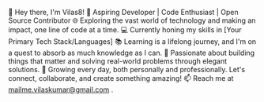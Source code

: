 👋 Hey there, I'm Vilas8!
🚀 Aspiring Developer | Code Enthusiast | Open Source Contributor
🌐 Exploring the vast world of technology and making an impact, one line of code at a time.
💻 Currently honing my skills in [Your Primary Tech Stack/Languages]
📚 Learning is a lifelong journey, and I'm on a quest to absorb as much knowledge as I can.
🔧 Passionate about building things that matter and solving real-world problems through elegant solutions.
🌱 Growing every day, both personally and professionally. Let's connect, collaborate, and create something amazing!
📫 Reach me at mailme.vilaskumar@gmail.com .
<!---
Vilas8/Vilas8 is a ✨ special ✨ repository because its `README.md` (this file) appears on your GitHub profile.
You can click the Preview link to take a look at your changes.
--->
